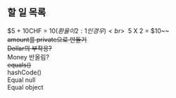 ## 할 일 목록
$5 + 10CHF = $10(환율이 2:1인 경우)<br>
~~$5 X 2 = $10~~<br>
~~amount를 private으로 만들기~~<br>
~~Dollar의 부작용?~~<br>
Money 반올림?<br>
~~equals()~~<br>
hashCode()<br>
Equal null<br>
Equal object<br>
